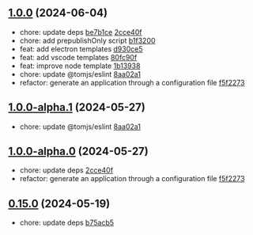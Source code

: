 ## [1.0.0](https://github.com/tomjs/create-app/compare/v0.15.0...v1.0.0) (2024-06-04)

- chore: update deps [be7b1ce](https://github.com/tomjs/create-app/commit/be7b1ce) [2cce40f](https://github.com/tomjs/create-app/commit/2cce40f)
- chore: add prepublishOnly script [b1f3200](https://github.com/tomjs/create-app/commit/b1f3200)
- feat: add electron templates [d930ce5](https://github.com/tomjs/create-app/commit/d930ce5)
- feat: add vscode templates [80fc90f](https://github.com/tomjs/create-app/commit/80fc90f)
- feat: improve node template [1b13938](https://github.com/tomjs/create-app/commit/1b13938)
- chore: update @tomjs/eslint [8aa02a1](https://github.com/tomjs/create-app/commit/8aa02a1)
- refactor: generate an application through a configuration file [f5f2273](https://github.com/tomjs/create-app/commit/f5f2273)

## [1.0.0-alpha.1](https://github.com/tomjs/create-app/compare/v1.0.0-alpha.0...v1.0.0-alpha.1) (2024-05-27)

- chore: update @tomjs/eslint [8aa02a1](https://github.com/tomjs/create-app/commit/8aa02a1)

## [1.0.0-alpha.0](https://github.com/tomjs/create-app/compare/v0.15.0...v1.0.0-alpha.0) (2024-05-27)

- chore: update deps [2cce40f](https://github.com/tomjs/create-app/commit/2cce40f)
- refactor: generate an application through a configuration file [f5f2273](https://github.com/tomjs/create-app/commit/f5f2273)

## [0.15.0](https://github.com/tomjs/create-app/compare/v0.14.2...v0.15.0) (2024-05-19)

- chore: update deps [b75acb5](https://github.com/tomjs/create-app/commit/b75acb5)
